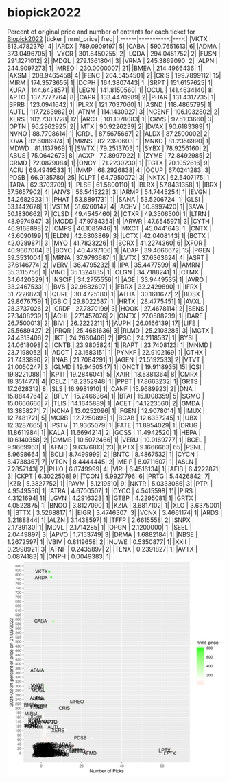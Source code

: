 # biopick2022
Percent of original price and number of entrants for each ticket for [Biopick2022](https://twitter.com/hashtag/Biopick2022)
|ticker |  nrml_price| freq|
|:------|-----------:|----:|
|VKTX   | 813.4782379|    4|
|ARDX   | 789.0909197|    5|
|CABA   | 590.7651613|    6|
|ADMA   | 373.0496705|    1|
|VYGR   | 301.8450255|    2|
|LQDA   | 294.0451752|    2|
|FUSN   | 291.1271012|    2|
|MDGL   | 279.1361804|    3|
|VRNA   | 245.3869090|    2|
|ALPN   | 244.9097273|    1|
|MREO   | 230.0000007|   21|
|BMEA   | 214.4966436|    1|
|AXSM   | 208.9465458|    4|
|FENC   | 204.5454501|    2|
|CRIS   | 199.7899112|   15|
|MIRM   | 174.3573655|    1|
|DCPH   | 164.3807443|    1|
|SRPT   | 151.6157625|    1|
|KURA   | 144.6428571|    1|
|LEGN   | 141.8150560|    1|
|OCUL   | 141.4634140|    8|
|APTO   | 137.7777764|    8|
|CAPR   | 133.4470989|    2|
|PHAR   | 131.4317735|    1|
|SPRB   | 123.0941642|    1|
|PLRX   | 121.7037060|    1|
|ASND   | 118.4865795|    1|
|AUTL   | 117.7263982|    9|
|ATNM   | 114.1430927|    3|
|NGENF  | 106.1032802|    2|
|XERS   | 102.7303728|   12|
|ARCT   | 101.1078083|    1|
|CRVS   |  97.5103660|    3|
|OPTN   |  96.2962925|    2|
|IMTX   |  90.9226239|    2|
|DVAX   |  90.6183389|    1|
|NVNO   |  88.7708614|    1|
|CRDL   |  87.5675667|    2|
|ALDX   |  87.2500002|    2|
|IOVA   |  82.6086974|    1|
|MRNS   |  82.2390603|    1|
|MNKD   |  81.2356990|    1|
|MDWD   |  81.1137969|    1|
|SWTX   |  79.2513703|    1|
|SYBX   |  78.9256160|    2|
|ABUS   |  75.0642673|    8|
|ACXP   |  72.8997922|    1|
|ZYME   |  72.8492985|    2|
|CRMD   |  72.0879084|    1|
|ONCY   |  71.2230230|    1|
|TGTX   |  70.1052616|    9|
|ACIU   |  69.4949533|    1|
|IMMP   |  68.2926838|    4|
|OCUP   |  67.0241283|    3|
|PDSB   |  66.9135780|   25|
|CLPT   |  64.7950072|    3|
|NKTX   |  62.5407175|    1|
|TARA   |  62.3703709|    1|
|PLSE   |  61.5800110|    1|
|BLRX   |  57.8431358|    1|
|IBRX   |  57.5657902|    4|
|ANVS   |  56.5415223|    3|
|ARMP   |  54.7445254|    1|
|EVGN   |  54.2682923|    1|
|PHAT   |  53.8891731|    1|
|SANA   |  53.5206724|    1|
|GLSI   |  53.1442678|    1|
|VSTM   |  51.6260147|    4|
|ACHV   |  50.8997420|    1|
|SAVA   |  50.1830662|    7|
|CLSD   |  49.4545460|    2|
|CTXR   |  49.3506500|    1|
|LTRN   |  48.9974947|    3|
|MODD   |  47.9784354|    1|
|ARWR   |  47.6545971|    3|
|CYTH   |  46.9168898|    2|
|CMPS   |  46.1085946|    1|
|MXCT   |  45.0441643|    1|
|CNTX   |  43.6090199|    1|
|ELDN   |  42.6303869|    3|
|LCTX   |  42.0408143|    1|
|BCTX   |  42.0289871|    3|
|MYO    |  41.7823226|    1|
|BCRX   |  41.2274360|    6|
|XFOR   |  40.9607004|    3|
|BCYC   |  40.4797106|    1|
|ADAP   |  39.4666672|   15|
|PGEN   |  39.3531004|    1|
|MRNA   |  37.9793687|    1|
|LVTX   |  37.6363624|    4|
|ASRT   |  37.6146774|    2|
|VERV   |  36.4795232|    1|
|IPA    |  35.4477599|    4|
|AMRN   |  35.3115756|    1|
|VINC   |  35.1324835|    1|
|CLGN   |  34.7188241|    1|
|CTMX   |  34.6420329|    1|
|NSCIF  |  34.2755556|    1|
|AGE    |  33.9449535|    1|
|AVRO   |  33.2467533|    1|
|BVS    |  32.9882697|    1|
|FBRX   |  32.2429890|    1|
|IFRX   |  31.7226873|    1|
|QURE   |  30.4725180|    1|
|ATHA   |  30.1611677|    2|
|BDSX   |  29.8676759|    1|
|GBIO   |  29.8022587|    1|
|HRTX   |  28.4775451|    1|
|AVXL   |  28.3737026|    2|
|CRDF   |  27.7870199|    3|
|HOOK   |  27.4678114|    2|
|SENS   |  27.3408239|    1|
|ACHL   |  27.1457076|    2|
|ONTX   |  27.0588239|    1|
|DARE   |  26.7500013|    2|
|BIVI   |  26.2222211|    1|
|AUPH   |  26.0166139|   17|
|LIFE   |  25.5689427|    2|
|PRQR   |  25.4681636|    3|
|RLMD   |  25.2108285|    3|
|MGTX   |  24.4313406|    2|
|IKT    |  24.2630406|    2|
|IPSC   |  24.2118537|    1|
|BYSI   |  24.0618098|    2|
|CNTB   |  23.9805824|    1|
|RAPT   |  23.7408123|    1|
|MNMD   |  23.7198052|    1|
|ADCT   |  23.1683151|    1|
|PYNKF  |  22.9102169|    1|
|GTHX   |  21.7433890|    2|
|INAB   |  21.7084291|    1|
|AGEN   |  21.5192533|    2|
|VTVT   |  21.0050247|    3|
|GLMD   |  19.9450547|    1|
|ONCT   |  19.9118935|   15|
|QSI    |  19.8221088|    1|
|KPTI   |  19.2846041|    5|
|XAIR   |  18.5381364|    8|
|CMRX   |  18.3514771|    4|
|CELZ   |  18.2352948|    1|
|PPBT   |  17.8663232|    1|
|GRTS   |  17.2628312|    8|
|SLS    |  16.9981910|    1|
|CANF   |  15.9689923|    2|
|DNA    |  15.8844764|    2|
|BFLY   |  15.2466364|    1|
|BTAI   |  15.1008359|    5|
|SGMO   |  15.0666666|    7|
|TLIS   |  14.1645889|    1|
|ACET   |  14.1223560|    2|
|GMDA   |  13.3858271|    7|
|NCNA   |  13.0252096|    1|
|FGEN   |  12.9078014|    1|
|IMUX   |  12.7481721|    5|
|MCRB   |  12.7250895|    1|
|BCAB   |  12.6337245|    1|
|UBX    |  12.3287665|    1|
|PSTV   |  11.9365079|    1|
|FATE   |  11.8954029|    1|
|DRUG   |  11.8611984|    1|
|KALA   |  11.6694214|    2|
|GOSS   |  11.4942520|    1|
|HEPA   |  10.6140358|    2|
|CMMB   |  10.5072466|    1|
|VERU   |  10.0169777|    1|
|BCEL   |   9.9669963|    1|
|AFMD   |   9.6376813|   23|
|LPTX   |   9.1666663|   65|
|PSNL   |   8.9698664|    1|
|BCLI   |   8.7499999|    2|
|BNTC   |   8.4867532|    1|
|CYCN   |   8.4738367|    7|
|VTGN   |   8.4444445|    2|
|MEIP   |   8.0711607|    1|
|ASLN   |   7.2857143|    2|
|PHIO   |   6.8749999|    4|
|VIRI   |   6.4516134|    1|
|AFIB   |   6.4222871|    3|
|CKPT   |   6.3022508|    9|
|TCON   |   5.9927796|    6|
|PRTG   |   5.4426842|    7|
|KZR    |   5.3827752|    1|
|PAVM   |   5.1219510|    9|
|NKTR   |   5.0333086|    3|
|PTPI   |   4.9549550|    1|
|ATRA   |   4.6700507|    1|
|CYCC   |   4.5415598|   11|
|PIRS   |   4.3121694|   11|
|LGVN   |   4.2916323|    1|
|GTBP   |   4.2295081|    1|
|GRTX   |   4.0522875|    1|
|BNGO   |   3.8127090|    1|
|KZIA   |   3.6817102|    1|
|XLO    |   3.6375001|    1|
|BTTX   |   3.5268817|    1|
|EIGR   |   3.4746307|    3|
|VCNX   |   3.4661174|    1|
|ARDS   |   3.2188844|    1|
|ALZN   |   3.1438597|    1|
|TFFP   |   2.6615558|    2|
|SNPX   |   2.1739130|    1|
|MDVL   |   2.1714285|    1|
|OPGN   |   2.1200000|    1|
|SEEL   |   2.0449897|    3|
|APVO   |   1.7153749|    3|
|DRMA   |   1.6882184|    1|
|NBSE   |   1.2672597|    1|
|VBIV   |   0.8119658|    2|
|NUWE   |   0.5350877|    1|
|XXII   |   0.2998921|    3|
|ATNF   |   0.2435897|    2|
|TENX   |   0.2391827|    1|
|AVTX   |   0.0874183|    1|
|ONPH   |   0.0049383|    1|
![retvspicks](biopicks.png?raw=true)
